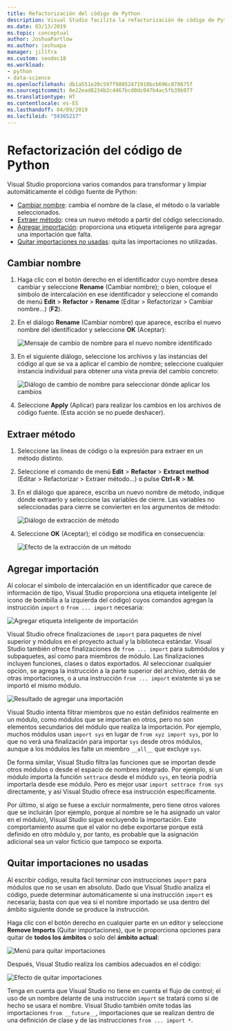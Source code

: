 ```yaml
---
title: Refactorización del código de Python
description: Visual Studio facilita la refactorización de código de Python mediante el cambio de nombre de los identificadores, la extracción de métodos, la adición de importaciones y la eliminación de las importaciones que no se usen.
ms.date: 03/13/2019
ms.topic: conceptual
author: JoshuaPartlow
ms.author: joshuapa
manager: jillfra
ms.custom: seodec18
ms.workload:
- python
- data-science
ms.openlocfilehash: db1a551e20c597f98052471910bcb696c878675f
ms.sourcegitcommit: 0e22ead8234b2c4467bcd0dc047b4ac5fb39b977
ms.translationtype: HT
ms.contentlocale: es-ES
ms.lasthandoff: 04/09/2019
ms.locfileid: "59365217"
---
```

# <a name="refactor-python-code"></a>Refactorización del código de Python

Visual Studio proporciona varios comandos para transformar y limpiar automáticamente el código fuente de Python:

- [Cambiar nombre](#rename): cambia el nombre de la clase, el método o la variable seleccionados.
- [Extraer método](#extract-method): crea un nuevo método a partir del código seleccionado.
- [Agregar importación](#add-import): proporciona una etiqueta inteligente para agregar una importación que falta.
- [Quitar importaciones no usadas](#remove-unused-imports): quita las importaciones no utilizadas.

## <a name="rename"></a>Cambiar nombre

1. Haga clic con el botón derecho en el identificador cuyo nombre desea cambiar y seleccione **Rename** (Cambiar nombre); o bien, coloque el símbolo de intercalación en ese identificador y seleccione el comando de menú **Edit** > **Refactor** > **Rename** (Editar > Refactorizar > Cambiar nombre...) (**F2**).
2. En el diálogo **Rename** (Cambiar nombre) que aparece, escriba el nuevo nombre del identificador y seleccione **OK** (Aceptar):

   ![Mensaje de cambio de nombre para el nuevo nombre identificado](media/code-refactor-rename-1.png)

3. En el siguiente diálogo, seleccione los archivos y las instancias del código al que se va a aplicar el cambio de nombre; seleccione cualquier instancia individual para obtener una vista previa del cambio concreto:

   ![Diálogo de cambio de nombre para seleccionar dónde aplicar los cambios](media/code-refactor-rename-2.png)

4. Seleccione **Apply** (Aplicar) para realizar los cambios en los archivos de código fuente. (Esta acción se no puede deshacer).

## <a name="extract-method"></a>Extraer método

1. Seleccione las líneas de código o la expresión para extraer en un método distinto.
2. Seleccione el comando de menú **Edit** > **Refactor** > **Extract method** (Editar > Refactorizar > Extraer método...) o pulse **Ctrl**+**R** > **M**.
3. En el diálogo que aparece, escriba un nuevo nombre de método, indique dónde extraerlo y seleccione las variables de cierre. Las variables no seleccionadas para cierre se convierten en los argumentos de método:

   ![Diálogo de extracción de método](media/code-refactor-extract-method-1.png)

4. Seleccione **OK** (Aceptar); el código se modifica en consecuencia:

   ![Efecto de la extracción de un método](media/code-refactor-extract-method-2.png)

## <a name="add-import"></a>Agregar importación

Al colocar el símbolo de intercalación en un identificador que carece de información de tipo, Visual Studio proporciona una etiqueta inteligente (el icono de bombilla a la izquierda del código) cuyos comandos agregan la instrucción `import` o `from ... import` necesaria:

![Agregar etiqueta inteligente de importación](media/code-refactor-add-import-1.png)

Visual Studio ofrece finalizaciones de `import` para paquetes de nivel superior y módulos en el proyecto actual y la biblioteca estándar. Visual Studio también ofrece finalizaciones de `from ... import` para submódulos y subpaquetes, así como para miembros de módulo. Las finalizaciones incluyen funciones, clases o datos exportados. Al seleccionar cualquier opción, se agrega la instrucción a la parte superior del archivo, detrás de otras importaciones, o a una instrucción `from ... import` existente si ya se importó el mismo módulo.

![Resultado de agregar una importación](media/code-refactor-add-import-2.png)

Visual Studio intenta filtrar miembros que no están definidos realmente en un módulo, como módulos que se importan en otros, pero no son elementos secundarios del módulo que realiza la importación. Por ejemplo, muchos módulos usan `import sys` en lugar de `from xyz import sys`, por lo que no verá una finalización para importar `sys` desde otros módulos, aunque a los módulos les falte un miembro `__all__` que excluye `sys`.

De forma similar, Visual Studio filtra las funciones que se importan desde otros módulos o desde el espacio de nombres integrado. Por ejemplo, si un módulo importa la función `settrace` desde el módulo `sys`, en teoría podría importarla desde ese módulo. Pero es mejor usar `import settrace from sys` directamente, y así Visual Studio ofrece esa instrucción específicamente.

Por último, si algo se fuese a excluir normalmente, pero tiene otros valores que se incluirán (por ejemplo, porque al nombre se le ha asignado un valor en el módulo), Visual Studio sigue excluyendo la importación. Este comportamiento asume que el valor no debe exportarse porque está definido en otro módulo y, por tanto, es probable que la asignación adicional sea un valor ficticio que tampoco se exporta.

## <a name="remove-unused-imports"></a>Quitar importaciones no usadas

Al escribir código, resulta fácil terminar con instrucciones `import` para módulos que no se usan en absoluto. Dado que Visual Studio analiza el código, puede determinar automáticamente si una instrucción `import` es necesaria; basta con que vea si el nombre importado se usa dentro del ámbito siguiente donde se produce la instrucción.

Haga clic con el botón derecho en cualquier parte en un editor y seleccione **Remove Imports** (Quitar importaciones), que le proporciona opciones para quitar de **todos los ámbitos** o solo del **ámbito actual**:

![Menú para quitar importaciones](media/code-refactor-remove-imports-1.png)

Después, Visual Studio realiza los cambios adecuados en el código:

![Efecto de quitar importaciones](media/code-refactor-remove-imports-2.png)

Tenga en cuenta que Visual Studio no tiene en cuenta el flujo de control; el uso de un nombre delante de una instrucción `import` se tratará como si de hecho se usara el nombre. Visual Studio también omite todas las importaciones `from __future__`, importaciones que se realizan dentro de una definición de clase y de las instrucciones `from ... import *`.
